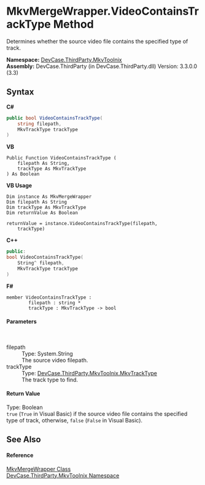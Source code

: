 # MkvMergeWrapper.VideoContainsTrackType Method 
 

Determines whether the source video file contains the specified type of track.

**Namespace:**&nbsp;<a href="N_DevCase_ThirdParty_MkvToolnix">DevCase.ThirdParty.MkvToolnix</a><br />**Assembly:**&nbsp;DevCase.ThirdParty (in DevCase.ThirdParty.dll) Version: 3.3.0.0 (3.3)

## Syntax

**C#**<br />
``` C#
public bool VideoContainsTrackType(
	string filepath,
	MkvTrackType trackType
)
```

**VB**<br />
``` VB
Public Function VideoContainsTrackType ( 
	filepath As String,
	trackType As MkvTrackType
) As Boolean
```

**VB Usage**<br />
``` VB Usage
Dim instance As MkvMergeWrapper
Dim filepath As String
Dim trackType As MkvTrackType
Dim returnValue As Boolean

returnValue = instance.VideoContainsTrackType(filepath, 
	trackType)
```

**C++**<br />
``` C++
public:
bool VideoContainsTrackType(
	String^ filepath, 
	MkvTrackType trackType
)
```

**F#**<br />
``` F#
member VideoContainsTrackType : 
        filepath : string * 
        trackType : MkvTrackType -> bool 

```


#### Parameters
&nbsp;<dl><dt>filepath</dt><dd>Type: System.String<br />The source video filepath.</dd><dt>trackType</dt><dd>Type: <a href="T_DevCase_ThirdParty_MkvToolnix_MkvTrackType">DevCase.ThirdParty.MkvToolnix.MkvTrackType</a><br />The track type to find.</dd></dl>

#### Return Value
Type: Boolean<br />`true` (`True` in Visual Basic) if the source video file contains the specified type of track, otherwise, `false` (`False` in Visual Basic).

## See Also


#### Reference
<a href="T_DevCase_ThirdParty_MkvToolnix_MkvMergeWrapper">MkvMergeWrapper Class</a><br /><a href="N_DevCase_ThirdParty_MkvToolnix">DevCase.ThirdParty.MkvToolnix Namespace</a><br />
